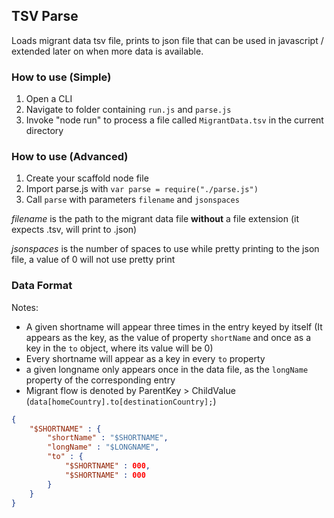 ## TSV Parse

Loads migrant data tsv file, prints to json file that can be used in javascript / extended later on when more data is available.

### How to use (Simple)

1. Open a CLI
2. Navigate to folder containing `run.js` and `parse.js`
3. Invoke "node run" to process a file called `MigrantData.tsv` in the current directory

### How to use (Advanced)

1. Create your scaffold node file
2. Import parse.js with `var parse = require("./parse.js")`
3. Call `parse` with parameters `filename` and `jsonspaces`

_filename_ is the path to the migrant data file **without** a file extension (it expects .tsv, will print to .json)

_jsonspaces_ is the number of spaces to use while pretty printing to the json file, a value of 0 will not use pretty print

### Data Format
Notes:
* A given shortname will appear three times in the entry keyed by itself (It appears as the key, as the value of
  property `shortName` and once as a key in the `to` object, where its value will be 0)
* Every shortname will appear as a key in every `to` property
* a given longname only appears once in the data file, as the `longName` property of the corresponding entry
* Migrant flow is denoted by ParentKey > ChildValue (`data[homeCountry].to[destinationCountry];`)

```JSON
{
    "$SHORTNAME" : {
        "shortName" : "$SHORTNAME",
        "longName" : "$LONGNAME",
        "to" : {
            "$SHORTNAME" : 000,
            "$SHORTNAME" : 000
        }
    }
}
```

